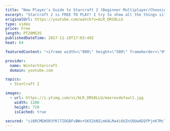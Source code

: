 ```yaml
---
title: "New Player's Guide to Starcraft 2 (Beginner Multiplayer/Choosing Race)"
excerpt: "Starcraft 2 is FREE TO PLAY! I try to show all the things silver league me wishes he had known in 2010!! Important Links (to outside resources): Sc2ReplayStats: https://sc2replaystats.com/ Team Liquid: http://www.teamliquid.net/ Reddit Resources: https://www.reddit.com/r/starcraft/wiki/related_reddits"
originalUrl: https://youtube.com/watch?v=bLR_DRS8LLU
type: video
price: Free
length: PT20M53S
publishedDateTime: 2017-11-19T17:03:49Z
heat: 64

featuredContent: "<iframe width=\"800\" height=\"500\" frameborder=\"0\" src=\"https://www.youtube.com/embed/bLR_DRS8LLU\" allow=\"accelerometer; autoplay; encrypted-media; gyroscope; picture-in-picture\" allowfullscreen></iframe>"

provider:
  name: WinterStarcraft
  domain: youtube.com

topics:
  - StarCraft 2

images:
  - url: https://i.ytimg.com/vi/bLR_DRS8LLU/maxresdefault.jpg
    width: 1280
    height: 720
    isCached: true

secured: "ci6RCMEW5R3fKlTIDGBFvBWv+SK52kNILm6ALMa4i6UZnSOUw6EQfPjnK7Mclx7mW1tSQX4v43xIAMxrXl3M2/ldcuoW0sE+cMSGzlkzCMcT0y/yIJl/LOnVn6yqL8Kqwcforwms27xYdaK+DfxpJppO6Tz9i31F40KjgoO5vuz1NghJ2bz1qydcb6/yHBD5n0HwF0XxaGcMAH1uiiX/BPk0d0UvywpLLv2Wee9MrCReuWBCWh8MRsc5FqhozN2XnFDJRxUDXQezqKjb55u0NNwy2Jn3S03gZN8VwuYBmz7xhO+a7S6KaNtUIVWG6mGHmX/JtPMMmzgYcltL5w/+1U/rzP30gkVSlwkYoG3KQFKogKUbz7t36SanyjfpGokJH0VT+wBBAHpGTcuDSQpijORzQfBSRuflbv3Qai9ieQg63TIES8Z4Kly17d6YDUXR;pPsSEn9zbB+tZ+b1rukUCQ=="
---
```


